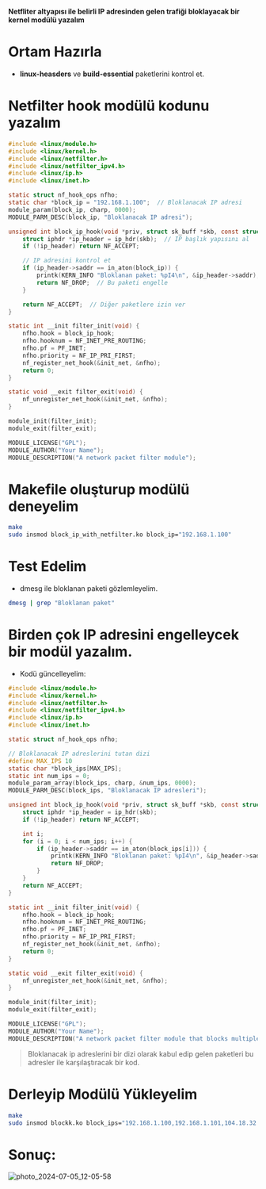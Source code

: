 **Netfliter altyapısı ile belirli IP adresinden gelen trafiği bloklayacak bir kernel modülü yazalım**

# Ortam Hazırla
- **linux-heasders** ve **build-essential** paketlerini kontrol et.

# Netfilter hook modülü kodunu yazalım

```C
#include <linux/module.h>
#include <linux/kernel.h>
#include <linux/netfilter.h>
#include <linux/netfilter_ipv4.h>
#include <linux/ip.h>
#include <linux/inet.h>

static struct nf_hook_ops nfho;
static char *block_ip = "192.168.1.100";  // Bloklanacak IP adresi
module_param(block_ip, charp, 0000);
MODULE_PARM_DESC(block_ip, "Bloklanacak IP adresi");

unsigned int block_ip_hook(void *priv, struct sk_buff *skb, const struct nf_hook_state *state) {
    struct iphdr *ip_header = ip_hdr(skb);  // IP başlık yapısını al
    if (!ip_header) return NF_ACCEPT;

    // IP adresini kontrol et
    if (ip_header->saddr == in_aton(block_ip)) {
        printk(KERN_INFO "Bloklanan paket: %pI4\n", &ip_header->saddr);
        return NF_DROP;  // Bu paketi engelle
    }

    return NF_ACCEPT;  // Diğer paketlere izin ver
}

static int __init filter_init(void) {
    nfho.hook = block_ip_hook;
    nfho.hooknum = NF_INET_PRE_ROUTING;
    nfho.pf = PF_INET;
    nfho.priority = NF_IP_PRI_FIRST;
    nf_register_net_hook(&init_net, &nfho);
    return 0;
}

static void __exit filter_exit(void) {
    nf_unregister_net_hook(&init_net, &nfho);
}

module_init(filter_init);
module_exit(filter_exit);

MODULE_LICENSE("GPL");
MODULE_AUTHOR("Your Name");
MODULE_DESCRIPTION("A network packet filter module");
```

# Makefile oluşturup modülü deneyelim

```bash
make
sudo insmod block_ip_with_netfilter.ko block_ip="192.168.1.100"
```

# Test Edelim
- dmesg ile bloklanan paketi gözlemleyelim.

```bash
dmesg | grep "Bloklanan paket"
```

# Birden çok IP adresini engelleycek bir modül yazalım.

- Kodü güncelleyelim:

```C
#include <linux/module.h>
#include <linux/kernel.h>
#include <linux/netfilter.h>
#include <linux/netfilter_ipv4.h>
#include <linux/ip.h>
#include <linux/inet.h>

static struct nf_hook_ops nfho;

// Bloklanacak IP adreslerini tutan dizi
#define MAX_IPS 10
static char *block_ips[MAX_IPS];
static int num_ips = 0;
module_param_array(block_ips, charp, &num_ips, 0000);
MODULE_PARM_DESC(block_ips, "Bloklanacak IP adresleri");

unsigned int block_ip_hook(void *priv, struct sk_buff *skb, const struct nf_hook_state *state) {
    struct iphdr *ip_header = ip_hdr(skb);
    if (!ip_header) return NF_ACCEPT;

    int i;
    for (i = 0; i < num_ips; i++) {
        if (ip_header->saddr == in_aton(block_ips[i])) {
            printk(KERN_INFO "Bloklanan paket: %pI4\n", &ip_header->saddr);
            return NF_DROP;
        }
    }
    return NF_ACCEPT;
}

static int __init filter_init(void) {
    nfho.hook = block_ip_hook;
    nfho.hooknum = NF_INET_PRE_ROUTING;
    nfho.pf = PF_INET;
    nfho.priority = NF_IP_PRI_FIRST;
    nf_register_net_hook(&init_net, &nfho);
    return 0;
}

static void __exit filter_exit(void) {
    nf_unregister_net_hook(&init_net, &nfho);
}

module_init(filter_init);
module_exit(filter_exit);

MODULE_LICENSE("GPL");
MODULE_AUTHOR("Your Name");
MODULE_DESCRIPTION("A network packet filter module that blocks multiple IPs");
```
> Bloklanacak ip adreslerini bir dizi olarak kabul edip gelen paketleri bu adresler ile karşılaştıracak bir kod.

# Derleyip Modülü Yükleyelim

```bash
make
sudo insmod blockk.ko block_ips="192.168.1.100,192.168.1.101,104.18.32.115,172.64.155.141"
```

# Sonuç:

![photo_2024-07-05_12-05-58](https://github.com/TalhaAbus/Kernel_Developments/assets/75746171/a50660e7-93ee-47ff-b40d-ef7e135a2f7f)
























